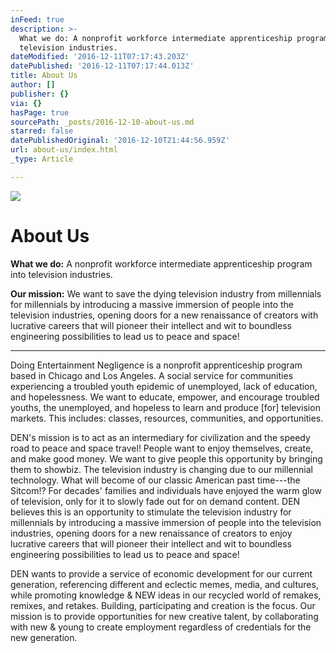 ```yaml
---
inFeed: true
description: >-
  What we do: A nonprofit workforce intermediate apprenticeship program into
  television industries.
dateModified: '2016-12-11T07:17:43.203Z'
datePublished: '2016-12-11T07:17:44.013Z'
title: About Us
author: []
publisher: {}
via: {}
hasPage: true
sourcePath: _posts/2016-12-10-about-us.md
starred: false
datePublishedOriginal: '2016-12-10T21:44:56.959Z'
url: about-us/index.html
_type: Article

---
```

![](https://the-grid-user-content.s3-us-west-2.amazonaws.com/d741d94b-6135-494f-bb8e-484ef49a99ff.png)

# About Us

**What we do:** A nonprofit workforce intermediate apprenticeship program into television industries.

**Our mission:** We want to save the dying television industry from millennials for millennials by introducing a massive immersion of people into the television industries, opening doors for a new renaissance of creators with lucrative careers that will pioneer their intellect and wit to boundless engineering possibilities to lead us to peace and space!

---

Doing Entertainment Negligence is a nonprofit apprenticeship program based in Chicago and Los Angeles. A social service for communities experiencing a troubled youth epidemic of unemployed, lack of education, and hopelessness. We want to educate, empower, and encourage troubled youths, the unemployed, and hopeless to learn and produce \[for\] television markets. This includes: classes, resources, communities, and opportunities.

DEN's mission is to act as an intermediary for civilization and the speedy road to peace and space travel! People want to enjoy themselves, create, and make good money. We want to give people this opportunity by bringing them to showbiz. The television industry is changing due to our millennial technology. What will become of our classic American past time---the Sitcom!? For decades' families and individuals have enjoyed the warm glow of television, only for it to slowly fade out for on demand content. DEN believes this is an opportunity to stimulate the television industry for millennials by introducing a massive immersion of people into the television industries, opening doors for a new renaissance of creators to enjoy lucrative careers that will pioneer their intellect and wit to boundless engineering possibilities to lead us to peace and space!

DEN wants to provide a service of economic development for our current generation, referencing different and eclectic memes, media, and cultures, while promoting knowledge & NEW ideas in our recycled world of remakes, remixes, and retakes. Building, participating and creation is the focus. Our mission is to provide opportunities for new creative talent, by collaborating with new & young to create employment regardless of credentials for the new generation.